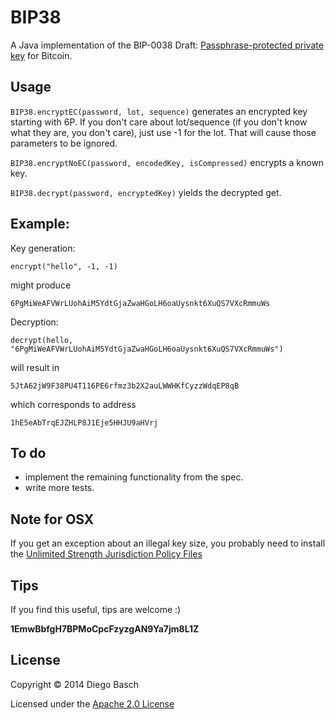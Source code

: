 # BIP38

A Java implementation of the BIP-0038 Draft: [Passphrase-protected private key](https://github.com/bitcoin/bips/blob/master/bip-0038.mediawiki) for Bitcoin.

## Usage

`BIP38.encryptEC(password, lot, sequence)` generates an encrypted key starting with 6P. 
If you don't care about lot/sequence (if you don't know what they are, you don't care),
   just use -1 for the lot. That will cause those parameters to be ignored.

`BIP38.encryptNoEC(password, encodedKey, isCompressed)` encrypts a known key.

`BIP38.decrypt(password, encryptedKey)` yields the decrypted get.

## Example:

   Key generation:

   `encrypt("hello", -1, -1)`

   might produce 

   `6PgMiWeAFVWrLUohAiM5YdtGjaZwaHGoLH6oaUysnkt6XuQS7VXcRmmuWs`

   Decryption:

   `decrypt(hello, "6PgMiWeAFVWrLUohAiM5YdtGjaZwaHGoLH6oaUysnkt6XuQS7VXcRmmuWs")`

   will result in

   `5JtA62jW9F38PU4T116PE6rfmz3b2X2auLWWHKfCyzzWdqEP8qB`

   which corresponds to address

   `1hE5eAbTrqEJZHLP8J1Eje5HHJU9aHVrj`

## To do

  * implement the remaining functionality from the spec.
  * write more tests.

## Note for OSX

If you get an exception about an illegal key size, you probably need to install
the [Unlimited Strength Jurisdiction Policy Files](http://www.oracle.com/technetwork/java/javase/downloads/jce-7-download-432124.html)

## Tips

  If you find this useful, tips are welcome :)

  **1EmwBbfgH7BPMoCpcFzyzgAN9Ya7jm8L1Z**

## License

  Copyright © 2014 Diego Basch

  Licensed under the [Apache 2.0 License](http://www.apache.org/licenses/LICENSE-2.0.html)
